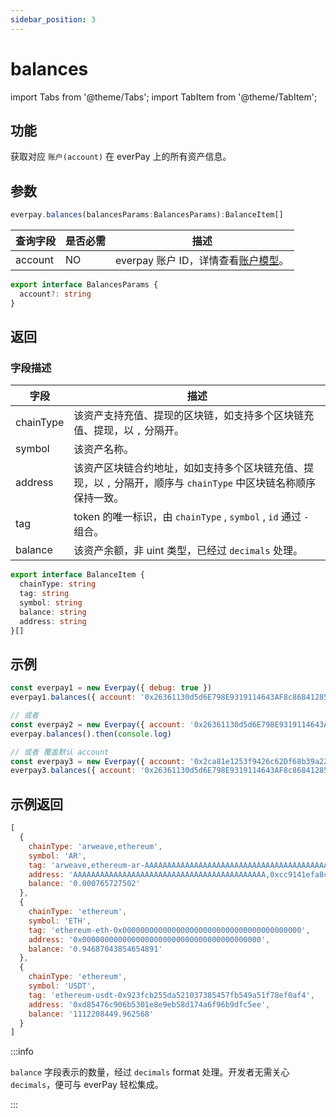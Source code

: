 ```yaml
---
sidebar_position: 3
---
```


# balances

import Tabs from '@theme/Tabs';
import TabItem from '@theme/TabItem';

## 功能
获取对应 `账户(account)` 在 everPay 上的所有资产信息。

## 参数
```ts
everpay.balances(balancesParams:BalancesParams):BalanceItem[]
```

<Tabs>
<TabItem value="field" label="参数" default>

|查询字段|是否必需|描述|
|---|---|---|
|account|NO|everpay 账户 ID，详情查看[账户模型](../../../dive/account-model.md)。|

</TabItem>
<TabItem value="type" label="类型">

```ts
export interface BalancesParams {
  account?: string
}
```

</TabItem>
</Tabs>

## 返回

<Tabs>
<TabItem value="field" label="返回字段" default>

### 字段描述
|字段|描述|
|---|---|
|chainType|该资产支持充值、提现的区块链，如支持多个区块链充值、提现，以 `,` 分隔开。|
|symbol|该资产名称。|
|address|该资产区块链合约地址，如如支持多个区块链充值、提现，以 `,` 分隔开，顺序与 `chainType` 中区块链名称顺序保持一致。|
|tag|token 的唯一标识，由 `chainType` , `symbol` , `id` 通过 `-` 组合。|
|balance|该资产余额，非 uint 类型，已经过 `decimals` 处理。|

</TabItem>
<TabItem value="type" label="返回类型">

```ts
export interface BalanceItem {
  chainType: string
  tag: string
  symbol: string
  balance: string
  address: string
}[]
```

</TabItem>
</Tabs>

## 示例

```js
const everpay1 = new Everpay({ debug: true })
everpay1.balances({ account: '0x26361130d5d6E798E9319114643AF8c868412859' }).then(console.log)

// 或者
const everpay2 = new Everpay({ account: '0x26361130d5d6E798E9319114643AF8c868412859', debug: true })
everpay.balances().then(console.log)

// 或者 覆盖默认 account
const everpay3 = new Everpay({ account: '0x2ca81e1253f9426c62Df68b39a22A377164eeC92', debug: true })
everpay3.balances({ account: '0x26361130d5d6E798E9319114643AF8c868412859' }).then(console.log)
```

## 示例返回
```js
[
  {
    chainType: 'arweave,ethereum',
    symbol: 'AR',
    tag: 'arweave,ethereum-ar-AAAAAAAAAAAAAAAAAAAAAAAAAAAAAAAAAAAAAAAAAAA,0x83ea4a2fe3ead9a7b204ab2d56cb0b81d71489c8',
    address: 'AAAAAAAAAAAAAAAAAAAAAAAAAAAAAAAAAAAAAAAAAAA,0xcc9141efa8c20c7df0778748255b1487957811be',
    balance: '0.000765727502'
  },
  {
    chainType: 'ethereum',
    symbol: 'ETH',
    tag: 'ethereum-eth-0x0000000000000000000000000000000000000000',
    address: '0x0000000000000000000000000000000000000000',
    balance: '0.94687043854654891'
  },
  {
    chainType: 'ethereum',
    symbol: 'USDT',
    tag: 'ethereum-usdt-0x923fcb255da521037385457fb549a51f78ef0af4',
    address: '0xd85476c906b5301e8e9eb58d174a6f96b9dfc5ee',
    balance: '1112208449.962568'
  }
]
```

:::info

`balance` 字段表示的数量，经过 `decimals` format 处理。开发者无需关心 `decimals`，便可与 everPay 轻松集成。

:::
